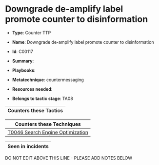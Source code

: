 # Downgrade de-amplify label promote counter to disinformation

* **Type**: Counter TTP

* **Name**: Downgrade de-amplify label promote counter to disinformation

* **Id**: C00117

* **Summary**: 

* **Playbooks**: 

* **Metatechnique**: countermessaging

* **Resources needed:** 

* **Belongs to tactic stage**: TA08


| Counters these Tactics |
| ---------------------- |



| Counters these Techniques |
| ------------------------- |
| [T0046 Search Engine Optimization](../techniques/T0046.md) |



| Seen in incidents |
| ----------------- |


DO NOT EDIT ABOVE THIS LINE - PLEASE ADD NOTES BELOW